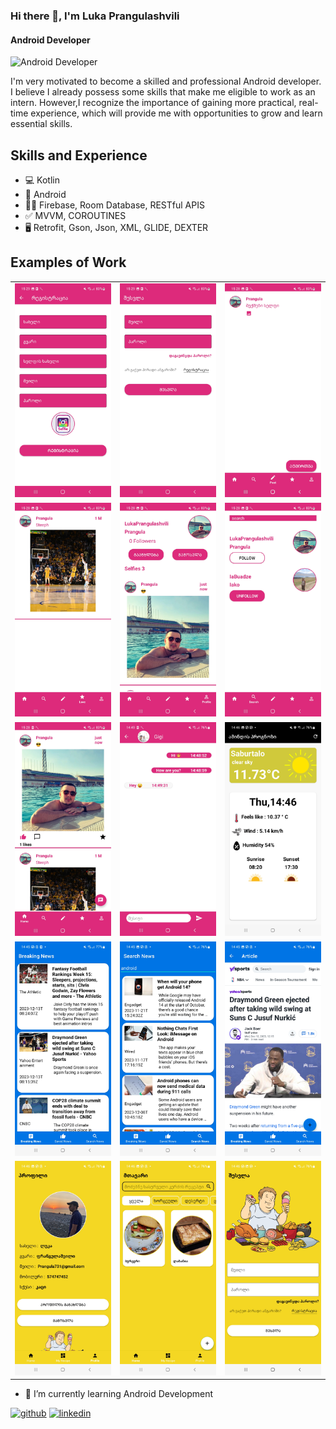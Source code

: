 ### Hi there 👋, I'm Luka Prangulashvili
#### Android Developer
![Android Developer](https://scontent.ftbs6-2.fna.fbcdn.net/v/t39.30808-6/409867894_7270557729650492_7361589403196147254_n.jpg?stp=dst-jpg_p960x960&_nc_cat=110&ccb=1-7&_nc_sid=3635dc&_nc_ohc=0mHd3dn7YLwAX8CqEEi&_nc_ht=scontent.ftbs6-2.fna&oh=00_AfCbVy8hUeG4jrXxM0HSE-xWOLc8iK9fctFuCr4zvkcd1Q&oe=657F4FA5)

I'm very motivated to become a skilled and professional Android developer. I believe I already possess some skills that make me eligible to work as an intern. However,I recognize the importance of gaining more practical, real-time experience, which will provide me with opportunities to grow and learn essential skills.

## Skills and Experience 

* 💻 Kotlin
* 📱 Android
* 👨‍💻 Firebase, Room Database, RESTful APIS
* ✅ MVVM, COROUTINES
* 🖥️ Retrofit, Gson, Json, XML, GLIDE, DEXTER

## Examples of Work

<table>

  <tr>
    <td><img src="Screenshot_20231219-152938_Selfie.jpg" width="256" alt="Image 1"></td>
    <td><img src="Screenshot_20231219-152932_Selfie.jpg" width="256" alt="Image 2"></td>
    <td><img src="Screenshot_20231219-152857_Selfie.jpg" width="256" alt="Image 3"></td>
  </tr>

 <tr>
    <td><img src="Screenshot_20231219-152850_Selfie.jpg" width="256" alt="Image 1"></td>
    <td><img src="Screenshot_20231219-152841_Selfie.jpg" width="256" alt="Image 2"></td>
    <td><img src="Screenshot_20231219-152835_Selfie.jpg" width="256" alt="Image 3"></td>
  </tr>
    <tr>
     <td><img src="Screenshot_20231219-152828_Selfie.jpg" width="256" alt="Image 8"></td>
     <td><img src="Screenshot_20231214-144952_Selfie.jpg" width="256" alt="Image 8"></td>
    <td><img src="Screenshot_20231214-144700.jpg" width="256" alt="Image 7"></td>
  
  <tr>
    <td><img src="Screenshot_20231214-144526_NewsAppMyself.jpg" width="256" alt="Image 1"></td>
    <td><img src="Screenshot_20231214-144538_NewsAppMyself.jpg" width="256" alt="Image 2"></td>
    <td><img src="Screenshot_20231214-144554_NewsAppMyself.jpg" width="256" alt="Image 3"></td>
  </tr>
  <tr>
    <td><img src="Screenshot_20231214-144621_FoodApp.jpg" width="256" alt="Image 4"></td>
    <td><img src="Screenshot_20231214-144632_FoodApp.jpg" width="256" alt="Image 5"></td>
    <td><img src="Screenshot_20231214-144644_FoodApp.jpg" width="256" alt="Image 6"></td>
  </tr>

   
   
    
  
  </tr>
</table>





- 🌱 I’m currently learning Android Development 


[<img src='https://cdn.jsdelivr.net/npm/simple-icons@3.0.1/icons/github.svg' alt='github' height='40'>](https://github.com/Prangula)  [<img src='https://cdn.jsdelivr.net/npm/simple-icons@3.0.1/icons/linkedin.svg' alt='linkedin' height='40'>](https://www.linkedin.com/in/luka-prangulashvili-130173272//)  

